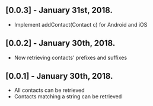## [0.0.3] - January 31st, 2018.

* Implement addContact(Contact c) for Android and iOS

## [0.0.2] - January 30th, 2018.

* Now retrieving contacts' prefixes and suffixes

## [0.0.1] - January 30th, 2018.

* All contacts can be retrieved
* Contacts matching a string can be retrieved

